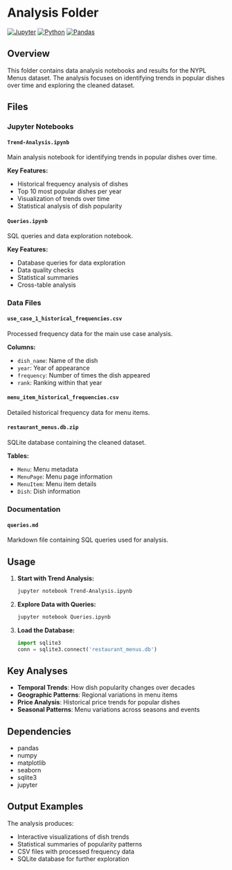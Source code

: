 # Analysis Folder

[![Jupyter](https://img.shields.io/badge/Jupyter-F37626?style=for-the-badge&logo=jupyter&logoColor=white)](https://jupyter.org/)
[![Python](https://img.shields.io/badge/Python-3776AB?style=for-the-badge&logo=python&logoColor=white)](https://www.python.org/)
[![Pandas](https://img.shields.io/badge/Pandas-150458?style=for-the-badge&logo=pandas&logoColor=white)](https://pandas.pydata.org/)

## Overview

This folder contains data analysis notebooks and results for the NYPL Menus dataset. The analysis focuses on identifying trends in popular dishes over time and exploring the cleaned dataset.

## Files

### Jupyter Notebooks

#### `Trend-Analysis.ipynb`
Main analysis notebook for identifying trends in popular dishes over time.

**Key Features:**
- Historical frequency analysis of dishes
- Top 10 most popular dishes per year
- Visualization of trends over time
- Statistical analysis of dish popularity

#### `Queries.ipynb`
SQL queries and data exploration notebook.

**Key Features:**
- Database queries for data exploration
- Data quality checks
- Statistical summaries
- Cross-table analysis

### Data Files

#### `use_case_1_historical_frequencies.csv`
Processed frequency data for the main use case analysis.

**Columns:**
- `dish_name`: Name of the dish
- `year`: Year of appearance
- `frequency`: Number of times the dish appeared
- `rank`: Ranking within that year

#### `menu_item_historical_frequencies.csv`
Detailed historical frequency data for menu items.

#### `restaurant_menus.db.zip`
SQLite database containing the cleaned dataset.

**Tables:**
- `Menu`: Menu metadata
- `MenuPage`: Menu page information
- `MenuItem`: Menu item details
- `Dish`: Dish information

### Documentation

#### `queries.md`
Markdown file containing SQL queries used for analysis.

## Usage

1. **Start with Trend Analysis:**
   ```bash
   jupyter notebook Trend-Analysis.ipynb
   ```

2. **Explore Data with Queries:**
   ```bash
   jupyter notebook Queries.ipynb
   ```

3. **Load the Database:**
   ```python
   import sqlite3
   conn = sqlite3.connect('restaurant_menus.db')
   ```

## Key Analyses

- **Temporal Trends**: How dish popularity changes over decades
- **Geographic Patterns**: Regional variations in menu items
- **Price Analysis**: Historical price trends for popular dishes
- **Seasonal Patterns**: Menu variations across seasons and events

## Dependencies

- pandas
- numpy
- matplotlib
- seaborn
- sqlite3
- jupyter

## Output Examples

The analysis produces:
- Interactive visualizations of dish trends
- Statistical summaries of popularity patterns
- CSV files with processed frequency data
- SQLite database for further exploration 